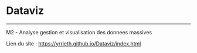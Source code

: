 # Dataviz

***

M2 - Analyse gestion et visualisation des donnees massives

Lien du site : https://yrrieth.github.io/Dataviz/index.html
